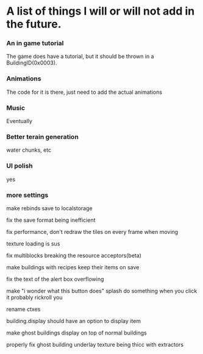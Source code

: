 # A list of things I will or will not add in the future.



### An in game tutorial

The game does have a tutorial, but it should be thrown in a BuildingID(0x0003).

### Animations

The code for it is there, just need to add the actual animations
### Music

Eventually

### Better terain generation

water chunks, etc

### UI polish

yes

### more settings

make rebinds save to localstorage

fix the save format being inefficient

fix performance, don't redraw the tiles on every frame when moving

texture loading is sus

fix multiblocks breaking the resource acceptors(beta)

make buildings with recipes keep their items on save

fix the text of the alert box overflowing

make "i wonder what this button does" splash do something when you click it
probably rickroll you

rename ctxes

building.display should have an option to display item

make ghost buildings display on top of normal buildings

properly fix ghost building underlay texture being thicc with extractors